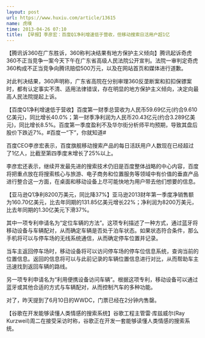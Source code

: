 ```yaml
---
layout: post
url: https://www.huxiu.com/article/13615
name: 虎嗅
time: 2013-04-26 07:10
title: 【早报】李彦宏：百度Q1净利增速低于营收，但移动搜索日活用户超1亿
---
```

【腾讯诉360在广东胜诉，360称判决结果有地方保护主义倾向】腾讯起诉奇虎360不正当竞争一案今天下午在广东省高级人民法院公开宣判。法院一审判定奇虎360构成不正当竞争向腾讯赔偿500万元，以及在网站首页和媒体进行道歉。

对此判决结果，360声明称，广东省高院在分别审理360反垄断案和扣扣保镖案时，都有认定事实不清、适用法律错误，存在明显的地方保护主义倾向，决定向最高人民法院提起上诉。

【百度Q1净利增速低于营收】百度第一财季总营收为人民币59.69亿元(约合9.610亿美元)，同比增长40.0%；第一财季净利润为人民币20.43亿元(约合3.289亿美元)，同比增长8.5%。百度第一季度盈利不及华尔街分析师平均预期，导致其盘后股价下跌近7%。#百度一“下”，你就知道#

百度CEO李彦宏表示，百度旗舰移动搜索产品的每日活跃用户人数现在已经超过了1亿人，比截至第四季度末增长了25%以上。

李彦宏还表示，继续开发最先进的搜索技术仍旧是百度整体战略的中心内容，百度将把重点放在将搜索核心与旅游、电子商务和位置服务等领域中有价值的垂直产品进行整合这一方面，在桌面和移动设备上尽可能快地为用户带去他们想要的信息。

【亚马逊Q1净利8200万美元，同比降37%】亚马逊2013财年第一季度净销售额为160.70亿美元，比去年同期的131.85亿美元增长22%；净利润为8200万美元，比去年同期的1.30亿美元下滑37%。

其中一项专利申请名为“定位车辆的方法”。这项专利描述了一种方式，通过蓝牙将移动设备与车辆配对，从而确定车辆是否处于泊车状态。如果状态符合条件，那么手机将可以与停车场的无线系统通信，从而确定停车位置并记录。

当车主返回停车场时，移动设备将可以访问停车场的停车位信息系统，查询当前的位置信息。返回的信息将可以与此前记录的车辆位置信息进行对比，从而帮助车主迅速找到返回车辆的路线。

另一项专利申请名为“利用便携设备访问车辆”。根据这项专利，移动设备可以通过蓝牙或其他合适的方式与车辆配对，从而控制汽车的多种功能。

对了，昨天提到了6月10日的WWDC，门票已经在2分钟内售罄。

【谷歌在开发能够读懂人类情感的搜索系统】谷歌工程主管雷·库兹威尔(Ray Kurzweil)周二在接受采访时称，谷歌正在开发一套能够读懂人类情感的搜索系统。

